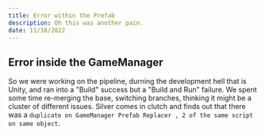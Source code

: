 ```yaml
---
title: Error within the Prefab
description: Oh this was another pain.
date: 11/18/2022
---
```


## Error inside the GameManager

So we were working on the pipeline, durning the development hell that is Unity, and ran into a "Build" success but a "Build and Run" failure.
We spent some time re-merging the base, switching branches, thinking it might be a cluster of different issues.
Silver comes in clutch and finds out that there was a `duplicate on GameManager Prefab Replacer , 2 of the same script on same object`.
